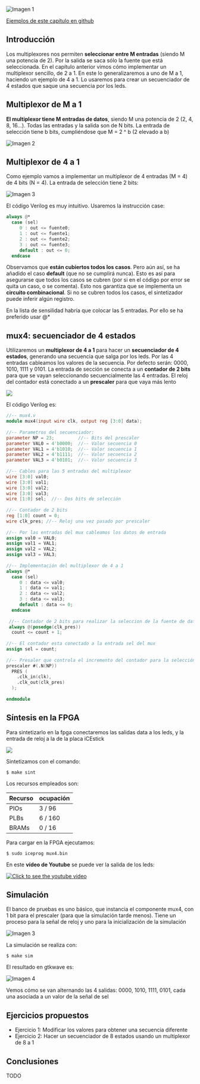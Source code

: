 ![Imagen 1](https://github.com/Obijuan/open-fpga-verilog-tutorial/raw/master/tutorial/ICESTICK/T12-mux-4-1/images/mux4-1.png)

[Ejemplos de este capítulo en github](https://github.com/Obijuan/open-fpga-verilog-tutorial/tree/master/tutorial/ICESTICK/T12-mux-4-1)

## Introducción
Los multiplexores nos permiten **seleccionar entre M entradas** (siendo M una potencia de 2). Por la salida se saca sólo la fuente que está seleccionada. En el capítulo anterior vimos cómo implementar un multiplexor sencillo, de 2 a 1. En este lo generalizaremos a uno de M a 1, haciendo un ejemplo de 4 a 1. Lo usaremos para crear un secuenciador de 4 estados que saque una secuencia por los leds.

## Multiplexor de M a 1

**El multiplexor tiene M entradas de datos**, siendo M una potencia de 2  (2, 4, 8, 16...). Todas las entradas y la salida son de N bits. La entrada de selección tiene b bits, cumpliéndose que M = 2 ^ b  (2 elevado a b)

![Imagen 2](https://github.com/Obijuan/open-fpga-verilog-tutorial/raw/master/tutorial/ICESTICK/T12-mux-4-1/images/mux4-2.png)

## Multiplexor de 4 a 1

Como ejemplo vamos a implementar un multiplexor de 4 entradas (M = 4) de 4 bits (N = 4). La entrada de selección tiene 2 bits:

![Imagen 3](https://github.com/Obijuan/open-fpga-verilog-tutorial/raw/master/tutorial/ICESTICK/T12-mux-4-1/images/mux4-3.png)

El código Verilog es muy intuitivo. Usaremos la instrucción case:

```verilog
always @*
  case (sel)
     0 : out <= fuente0;
     1 : out <= fuente1;
     2 : out <= fuente2;
     3 : out <= fuente3;
     default : out <= 0;
  endcase
```

Observamos que **están cubiertos todos los casos**. Pero aún así, se ha añadido el caso **default** (que no se cumplirá nunca). Esto es así para asegurarse que todos los casos se cubren (por si en el código por error se quita un caso, o se comenta). Esto nos garantiza que se implementa un **circuito combinacional**. Si no se cubren todos los casos, el sintetizador puede inferir algún registro.

En la lista de sensilidad habría que colocar las 5 entradas. Por ello se ha preferido usar @*

## mux4: secuenciador de 4 estados
Utilizaremos un **multiplexor de 4 a 1** para hacer un **secuenciador de 4 estados**, generando una secuencia que salga por los leds. Por las 4 entradas cableamos los valores de la secuencia. Por defecto serán: 0000, 1010, 1111 y 0101. La entrada de sección se conecta a un **contador de 2 bits** para que se vayan seleccionando secuencialmente las 4 entradas.  El reloj del contador está conectado a un **prescaler** para que vaya más lento

![](https://github.com/Obijuan/open-fpga-verilog-tutorial/raw/master/tutorial/ICESTICK/T12-mux-4-1/images/mux4-4.png)

El código Verilog es:

```verilog
//-- mux4.v
module mux4(input wire clk, output reg [3:0] data);
    
//-- Parametros del secuenciador:
parameter NP = 23;         //-- Bits del prescaler
parameter VAL0 = 4'b0000;  //-- Valor secuencia 0
parameter VAL1 = 4'b1010;  //-- Valor secuencia 1
parameter VAL2 = 4'b1111;  //-- Valor secuencia 2
parameter VAL3 = 4'b0101;  //-- Valor secuencia 3
    
//-- Cables para las 5 entradas del multiplexor
wire [3:0] val0;
wire [3:0] val1;
wire [3:0] val2;
wire [3:0] val3;
wire [1:0] sel;  //-- Dos bits de selección
    
//-- Contador de 2 bits
reg [1:0] count = 0;
wire clk_pres; //-- Reloj una vez pasado por prescaler
    
//-- Por las entradas del mux cableamos los datos de entrada
assign val0 = VAL0;
assign val1 = VAL1;
assign val2 = VAL2;
assign val3 = VAL3;
    
//-- Implementación del multiplexor de 4 a 1
always @*
  case (sel)
     0 : data <= val0;
     1 : data <= val1;
     2 : data <= val2;
     3 : data <= val3;
     default : data <= 0;
  endcase
    
 //-- Contador de 2 bits para realizar la seleccion de la fuente de datos
 always @(posedge(clk_pres))
  count <= count + 1;
     
//-- El contador esta conectado a la entrada sel del mux
assign sel = count;
    
//-- Presaler que controla el incremento del contador para la selección
prescaler #(.N(NP))
  PRES (
    .clk_in(clk),
    .clk_out(clk_pres)
  );
    
endmodule
```


## Síntesis en la FPGA

Para sintetizarlo en la fpga conectaremos las salidas data a los leds, y la entrada de reloj a la de la placa iCEstick

![](https://github.com/Obijuan/open-fpga-verilog-tutorial/raw/master/tutorial/ICESTICK/T12-mux-4-1/images/mux4-1.png)

Sintetizamos con el comando:

    $ make sint

Los recursos empleados son:

| Recurso  | ocupación
|----------|-----------
|PIOs      | 3 / 96
|PLBs      | 6 / 160
|BRAMs     | 0 / 16

Para cargar en la FPGA ejecutamos:

    $ sudo iceprog mux4.bin

En este **vídeo de Youtube** se puede ver la salida de los leds:

[![Click to see the youtube video](http://img.youtube.com/vi/6z3PyGcX_eg/0.jpg)](https://www.youtube.com/watch?v=6z3PyGcX_eg)

## Simulación
El banco de pruebas es uno básico, que instancia el componente mux4, con 1 bit para el prescaler (para que la simulación tarde menos). Tiene un proceso para la señal de reloj y uno para la inicialización de la simulación

![Imagen 3](https://github.com/Obijuan/open-fpga-verilog-tutorial/raw/master/tutorial/ICESTICK/T12-mux-4-1/images/mux4-5.png)

La simulación se realiza con:

    $ make sim

El resultado en gtkwave es:

![Imagen 4](https://github.com/Obijuan/open-fpga-verilog-tutorial/raw/master/tutorial/ICESTICK/T12-mux-4-1/images/T12-mux4-sim-1.png)

Vemos cómo se van alternando las 4 salidas: 0000, 1010, 1111, 0101, cada una asociada a un valor de la señal de sel

## Ejercicios propuestos
* Ejercicio 1: Modificar los valores para obtener una secuencia diferente
* Ejercicio 2: Hacer un secuenciador de 8 estados usando un multiplexor de 8 a 1

## Conclusiones
TODO